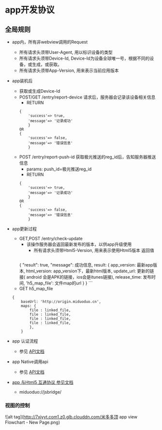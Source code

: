 app开发协议
============================

全局规则
----------------------------
* app内，所有非webview调用的Request
    * 所有请求头须带User-Agent, 用以标识设备的类型
    * 所有请求头须带Device-Id, Device-Id为设备全球唯一号，根据不同的设备，或生成，或获取。
    * 所有请求头须带App-Version, 用来表示当前应用版本


* app装机后
    * 获取或生成Device-Id
    * POST/GET /entry/report-device 请求后，服务器会记录该设备相关信息
        * RETURN 
        ```
        {
            'success'=> true,
            'message'=> '记录成功'
            }
        OR
        {
            'success'=> false,
            'message'=> '错误信息'
            }
        ```
    * POST /entry/report-push-id 获取极光推送的reg_id后，告知服务器推送信息
        * params: push_id=极光推送reg_id
        * RETURN 
        ```
        {
            'success'=> true,
            'message'=> '记录成功'
            }
        OR
        {
            'success'=> false,
            'message'=> '错误信息'
            }
        ```

* app更新过程
    * GET,POST /entry/check-update
        * 该操作服务器会返回最新发布的版本，以供app升级使用
            * 所有请求头须带Html5-Version, 用来表示使用Html5版本
            返回值
            ```
         { "result": true,
          "message": 成功信息,
          result: {
              app_version: 最新app版本,
              html_version: app_version下，最新html版本,
              update_url: 更新的链接( android 会是APK的链接，ios会是itunes链接),
              release_time: 发布时间,
              'h5_map_file': 文件map的url
              }
          }
            ```
    * GET h5_map_file
    ```
    {
        baseUrl: 'http://origin.miduoduo.cn',
        maps: {
            file : linked_file,
            file : linked_file,
            file : linked_file,
            file : linked_file,
            },
        }
    ```

* app 认证流程
    * 参见 [API文档](./www/api/README.md)


* app Native调用api
    * 参见 [API文档](./www/api/README.md)

* [app 与Html5 互通协议 参见文档](./www/api/JSBridge.md)
    * miduoduo://jsbridge/

### 视图的控制

![alt tag](http://7xjyyt.com1.z0.glb.clouddn.com/米多多顶 app view Flowchart - New Page.png)



